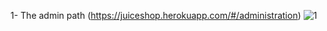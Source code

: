 1- The admin path (https://juiceshop.herokuapp.com/#/administration)
![1](https://github.com/user-attachments/assets/6fd9ebd3-6d3b-4469-a709-72676fe46eda)
